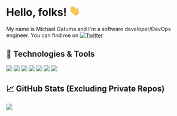 # Hello, folks! <img src="https://github.com/MichaelGatuma/MichaelGatuma/blob/main/wave.gif" width="30px">

My name is Michael Gatuma and I'm a software developer/DevOps engineer. You can find me on [![Twitter][1.2]][1]

## 🔧 Technologies & Tools
![](https://img.shields.io/badge/OS-Linux-informational?style=flat&logo=linux&logoColor=white&color=0366d6)
![](https://img.shields.io/badge/Editor-IntelliJ_IDEA-informational?style=flat&logo=intellij-idea&logoColor=white&color=0366d6)
![](https://img.shields.io/badge/Code-Laravel-informational?style=flat&logo=laravel&logoColor=white&color=0366d6)
![](https://img.shields.io/badge/Code-JavaScript-informational?style=flat&logo=javascript&logoColor=white&color=0366d6)
![](https://img.shields.io/badge/Shell-Bash-informational?style=flat&logo=gnu-bash&logoColor=white&color=0366d6)
![](https://img.shields.io/badge/Tools-Docker-informational?style=flat&logo=docker&logoColor=white&color=0366d6)
![](https://img.shields.io/badge/Tools-Kubernetes-informational?style=flat&logo=kubernetes&logoColor=white&color=0366d6)

## &#x1f4c8; GitHub Stats (Excluding Private Repos)
<a href="https://github.com/MichaelGatuma">
  <img align="center" src="https://github-readme-stats.vercel.app/api?username=MichaelGatuma&theme=algolia&show_icons=true&count_private=true" />
</a>

<!--[![Michael's wakatime stats](https://github-readme-stats.vercel.app/api/wakatime?username=MichaelGatuma)](https://github.com/MichaelGatuma/github-readme-stats)-->
<!--<a href="https://github.com/MichaelGatuma/CredMarket-Formalizacao-Front">
  <img align="center" src="https://github-readme-stats.vercel.app/api/pin/?username=MichaelGatuma&theme=algolia&show_icons=true&repo=CredMarket-Formalizacao-Front" />
</a>
<a href="https://github.com/MichaelGatuma/HyperiumInstaller">
  <img align="center" src="https://github-readme-stats.vercel.app/api/pin/?username=MichaelGatuma&theme=algolia&show_icons=true&repo=HyperiumInstaller" />
</a>-->
<!--
**MichaelGatuma/MichaelGatuma** is a ✨ _special_ ✨ repository because its `README.md` (this file) appears on your GitHub profile.

Here are some ideas to get you started:

- 🔭 I’m currently working on ...
- 🌱 I’m currently learning ...
- 👯 I’m looking to collaborate on ...
- 🤔 I’m looking for help with ...
- 💬 Ask me about ...
- 📫 How to reach me: ...
- 😄 Pronouns: ...
- ⚡ Fun fact: ...
-->

<!-- links to social media icons -->

<!-- icons with padding -->

[1.1]: http://i.imgur.com/tXSoThF.png (twitter icon with padding)
[2.1]: http://i.imgur.com/0o48UoR.png (github icon with padding)

<!-- icons without padding -->

[1.2]: http://i.imgur.com/wWzX9uB.png (twitter icon without padding)
[2.2]: http://i.imgur.com/9I6NRUm.png (github icon without padding)
[3.2]: https://raw.githubusercontent.com/MartinHeinz/MartinHeinz/master/linkedin-3-16.png (LinkedIn icon without padding)


<!-- links to your social media accounts -->

[1]: https://twitter.com/Michi_diaz
[2]: https://github.com/MichaelGatuma


<!-- Resources -->
<!-- Icons: https://simpleicons.org/ -->
<!-- GitHub Stats: https://github.com/anuraghazra/github-readme-stats -->
<!-- Emojis: https://emojipedia.org/emoji/ -->
<!-- HTML Emojis: https://www.fileformat.info/index.htm -->
<!-- Shields: https://shields.io/ -->
<!-- Awesome GitHub Profile README: https://github.com/abhisheknaiidu/awesome-github-profile-readme -->
